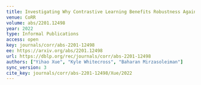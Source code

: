 ```yaml
---
title: Investigating Why Contrastive Learning Benefits Robustness Against Label Noise.
venue: CoRR
volume: abs/2201.12498
year: 2022
type: Informal Publications
access: open
key: journals/corr/abs-2201-12498
ee: https://arxiv.org/abs/2201.12498
url: https://dblp.org/rec/journals/corr/abs-2201-12498
authors: ["Yihao Xue", "Kyle Whitecross", "Baharan Mirzasoleiman"]
sync_version: 3
cite_key: journals/corr/abs-2201-12498/Xue/2022
---
```

